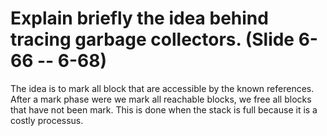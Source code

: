 # Explain briefly the idea behind tracing garbage collectors. (Slide 6-66 -- 6-68)

The idea is to mark all block that are accessible by the known references. After a mark phase were we mark all reachable blocks, we free all blocks that have not been mark. This is done when the stack is full because it is a costly processus.